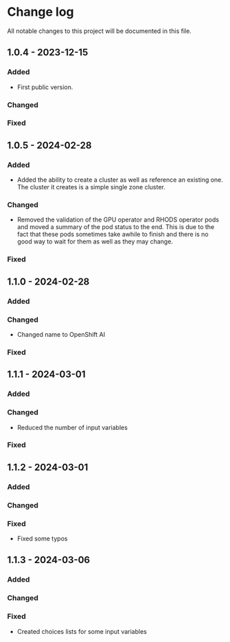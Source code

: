# Change log

All notable changes to this project will be documented in this file.

## 1.0.4 - 2023-12-15

### Added
   * First public version.
### Changed
### Fixed

## 1.0.5 - 2024-02-28
### Added
   * Added the ability to create a cluster as well as reference an existing one. The cluster it creates is a simple single zone cluster.
### Changed
   * Removed the validation of the GPU operator and RHODS operator pods and moved a summary of the pod status to the end. This is due to the fact that these pods sometimes take awhile to finish and there is no good way to wait for them as well as they may change.
### Fixed

## 1.1.0 - 2024-02-28
### Added
### Changed
   * Changed name to OpenShift AI
### Fixed

## 1.1.1 - 2024-03-01
### Added
### Changed
   * Reduced the number of input variables
### Fixed

## 1.1.2 - 2024-03-01
### Added
### Changed
### Fixed
   * Fixed some typos

## 1.1.3 - 2024-03-06
### Added
### Changed
### Fixed
   * Created choices lists for some input variables
